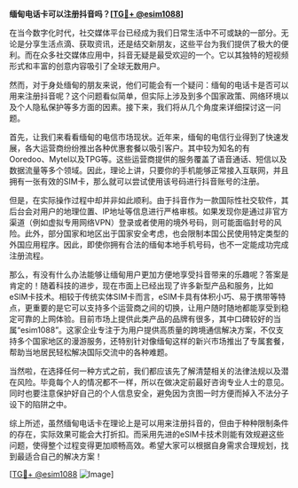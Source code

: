 **缅甸电话卡可以注册抖音吗？[[TG💪+ @esim1088](https://t.me/s/esim1088)]**

在当今数字化时代，社交媒体平台已经成为我们日常生活中不可或缺的一部分。无论是分享生活点滴、获取资讯，还是结交新朋友，这些平台为我们提供了极大的便利。而在众多社交媒体应用中，抖音无疑是最受欢迎的一个。它以其独特的短视频形式和丰富的创意内容吸引了全球无数用户。

然而，对于身处缅甸的朋友来说，他们可能会有一个疑问：缅甸的电话卡是否可以用来注册抖音呢？这个问题看似简单，但实际上涉及到多个国家政策、网络环境以及个人隐私保护等多方面的因素。接下来，我们将从几个角度来详细探讨这一问题。

首先，让我们来看看缅甸的电信市场现状。近年来，缅甸的电信行业得到了快速发展，各大运营商纷纷推出各种优惠套餐以吸引客户。其中较为知名的有Ooredoo、Mytel以及TPG等。这些运营商提供的服务覆盖了语音通话、短信以及数据流量等多个领域。因此，理论上讲，只要你的手机能够正常接入互联网，并且拥有一张有效的SIM卡，那么就可以尝试使用该号码进行抖音账号的注册。

但是，在实际操作过程中却并非如此顺利。由于抖音作为一款国际性社交软件，其后台会对用户的地理位置、IP地址等信息进行严格审核。如果发现你是通过非官方渠道（例如虚拟专用网络VPN）登录或者使用的境外号码，则可能面临封号的风险。此外，部分国家和地区出于国家安全考虑，也会限制本国公民使用特定类型的外国应用程序。因此，即使你拥有合法的缅甸本地手机号码，也不一定能成功完成注册流程。

那么，有没有什么办法能够让缅甸用户更加方便地享受抖音带来的乐趣呢？答案是肯定的！随着科技的进步，现在市面上已经出现了许多新型产品和服务，比如eSIM卡技术。相较于传统实体SIM卡而言，eSIM卡具有体积小巧、易于携带等特点，更重要的是它可以支持多个运营商之间的切换，让用户随时随地都能享受到稳定可靠的上网体验。目前市场上提供此类产品的品牌有很多，其中口碑较好的当属“esim1088”。这家企业专注于为用户提供高质量的跨境通信解决方案，不仅支持多个国家地区的漫游服务，还特别针对像缅甸这样的新兴市场推出了专属套餐，帮助当地居民轻松解决国际交流中的各种难题。

当然啦，在选择任何一种方式之前，我们都应该先了解清楚相关的法律法规以及潜在风险。毕竟每个人的情况都不一样，所以在做决定前最好咨询专业人士的意见。同时也要注意保护好自己的个人信息安全，避免因为贪图一时方便而掉入不法分子设下的陷阱之中。

综上所述，虽然缅甸电话卡在理论上是可以用来注册抖音的，但由于种种限制条件的存在，实际效果可能会大打折扣。而采用先进的eSIM卡技术则能有效规避这些问题，使得整个过程变得更加顺畅高效。希望大家可以根据自身需求合理规划，找到最适合自己的解决方案！

[[TG💪+ @esim1088](https://t.me/s/esim1088) ![Image](https://i.postimg.cc/4NQfJmqS/Snipaste-2025-05-13-00-14-12.png)]